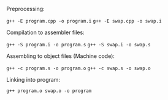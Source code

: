 Preprocessing:

```g++ -E program.cpp -o program.i```
```g++ -E swap.cpp -o swap.i```


Compilation to assembler files:

```g++ -S program.i -o program.s```
```g++ -S swap.i -o swap.s```

Assembling to object files (Machine code): 

```g++ -c program.s -o program.o```
```g++ -c swap.s -o swap.o```

Linking into program: 

```g++ program.o swap.o -o program```